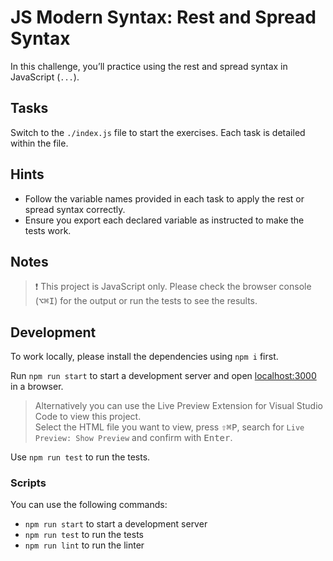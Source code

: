# JS Modern Syntax: Rest and Spread Syntax

In this challenge, you’ll practice using the rest and spread syntax in JavaScript (`...`).

## Tasks

Switch to the `./index.js` file to start the exercises. Each task is detailed within the file.

## Hints

- Follow the variable names provided in each task to apply the rest or spread syntax correctly.
- Ensure you export each declared variable as instructed to make the tests work.

## Notes

> ❗️ This project is JavaScript only. Please check the browser console (<kbd>⌥</kbd><kbd>⌘</kbd><kbd>I</kbd>) for the output or run the tests to see the results.

## Development

To work locally, please install the dependencies using `npm i` first.

Run `npm run start` to start a development server and open [localhost:3000](http://localhost:3000) in a browser.

> Alternatively you can use the Live Preview Extension for Visual Studio Code to view this project.  
> Select the HTML file you want to view, press <kbd>⇧</kbd><kbd>⌘</kbd><kbd>P</kbd>, search for `Live Preview: Show Preview` and confirm with <kbd>Enter</kbd>.

Use `npm run test` to run the tests.

### Scripts

You can use the following commands:

- `npm run start` to start a development server
- `npm run test` to run the tests
- `npm run lint` to run the linter
